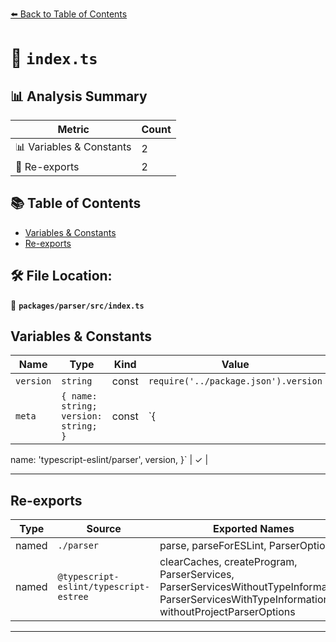 [⬅️ Back to Table of Contents](../../../index.md)

# 📄 `index.ts`

## 📊 Analysis Summary

| Metric | Count |
|--------|-------|
| 📊 Variables & Constants | 2 |
| 🔄 Re-exports | 2 |

## 📚 Table of Contents

- [Variables & Constants](#variables-constants)
- [Re-exports](#re-exports)

## 🛠️ File Location:
📂 **`packages/parser/src/index.ts`**

## Variables & Constants

| Name | Type | Kind | Value | Exported |
|------|------|------|-------|----------|
| `version` | `string` | const | `require('../package.json').version` | ✓ |
| `meta` | `{ name: string; version: string; }` | const | `{
  name: 'typescript-eslint/parser',
  version,
}` | ✓ |


---

## Re-exports

| Type | Source | Exported Names |
|------|--------|----------------|
| named | `./parser` | parse, parseForESLint, ParserOptions |
| named | `@typescript-eslint/typescript-estree` | clearCaches, createProgram, ParserServices, ParserServicesWithoutTypeInformation, ParserServicesWithTypeInformation, withoutProjectParserOptions |


---